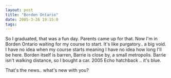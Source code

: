 ```yaml
---
layout: post
title: "Borden Ontario"
date: 2005-3-26 19:15:0
tags: 
---
```


So I graduated, that was a fun day. Parents came up for that. Now I'm in Borden Ontario waiting for my course to start. It's like purgatory.. a big void. I have no idea when my course starts meaning I have no idea how long I'll be here. Borden itself is barren, Barrie is close by, a small metropolis. Barrie isn't walking distance, so I bought a car. 2005 Echo hatchback .. it's blue.

That's the news.. what's new with you?

